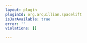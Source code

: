 ```yaml
---
layout: plugin
pluginId: org.arquillian.spacelift
isJarAvailable: true
error: ''
violations: []

---
```

